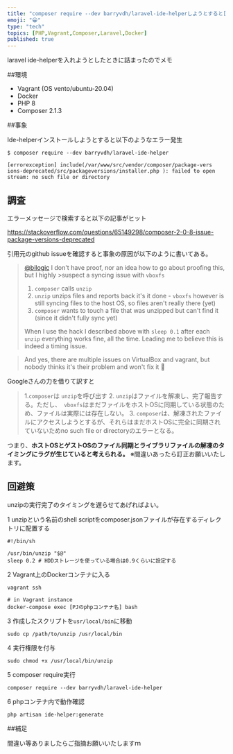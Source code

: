 ```yaml
---
title: "composer require --dev barryvdh/laravel-ide-helperしようとすると[er"
emoji: "😀"
type: "tech"
topics: [PHP,Vagrant,Composer,Laravel,Docker]
published: true
---
```

laravel ide-helperを入れようとしたときに詰まったのでメモ

##環境

- Vagrant (OS vento/ubuntu-20.04)
- Docker 
- PHP 8
- Composer 2.1.3

##事象

Ide-helperインストールしようとすると以下のようなエラー発生

```
$ composer require --dev barryvdh/laravel-ide-helper

[errorexception] include(/var/www/src/vendor/composer/package-vers ions-deprecated/src/packageversions/installer.php ): failed to open stream: no such file or directory
```

## 調査

エラーメッセージで検索すると以下の記事がヒット

https://stackoverflow.com/questions/65149298/composer-2-0-8-issue-package-versions-deprecated

引用元のgithub issueを確認すると事象の原因が以下のように書いてある。


>[@bilogic](https://github.com/bilogic) I don't have proof, nor an idea how to go about proofing this, but I highly >suspect a syncing issue with `vboxfs`
>
>1. `composer` calls `unzip`
>2. `unzip` unzips files and reports back it's it done - `vboxfs` however is still syncing files to the host OS, so files aren't really there (yet)
>3. `composer` wants to touch a file that was unzipped but can't find it (since it didn't fully sync yet)
>
>When I use the hack I described above with `sleep 0.1` after each `unzip` everything works fine, all the time. Leading me to believe this is indeed a timing issue.

>And yes, there are multiple issues on VirtualBox and vagrant, but nobody thinks it's their problem and won't fix it 🤷


Googleさんの力を借りて訳すと

>1.`composer`は `unzip`を呼び出す
>2. `unzip`はファイルを解凍し、完了報告する。ただし、` vboxfs`はまだファイルをホストOSに同期している状態のため、ファイルは実際には存在しない。
>3. `composer`は、解凍されたファイルにアクセスしようとするが、それらはまだホストOSに完全に同期されていないためno such file or directoryのエラーとなる。

つまり、__ホストOSとゲストOSのファイル同期とライブラリファイルの解凍のタイミングにラグが生じていると考えられる。__
※間違いあったら訂正お願いいたします。

## 回避策

unzipの実行完了のタイミングを遅らせてあげればよい。

1 unzipという名前のshell scriptをcomposer.jsonファイルが存在するディレクトリに配置する

```shell:unzip
#!/bin/sh
    
/usr/bin/unzip "$@"
sleep 0.2 # HDDストレージを使っている場合は0.9くらいに設定する
```

2 Vagrant上のDockerコンテナに入る

```shell
vagrant ssh

# in Vagrant instance
docker-compose exec [PJのphpコンテナ名] bash
```

3 作成したスクリプトを`usr/local/bin`に移動

```shell
sudo cp /path/to/unzip /usr/local/bin
```

4 実行権限を付与

```shell
sudo chmod +x /usr/local/bin/unzip
```

5 composer require実行

```shell
composer require --dev barryvdh/laravel-ide-helper
```

6 phpコンテナ内で動作確認

```shell
php artisan ide-helper:generate
```

##補足

間違い等ありましたらご指摘お願いいたしますｍ

